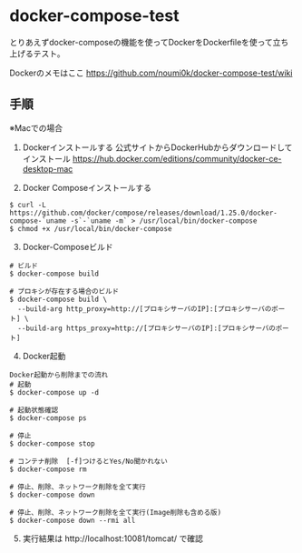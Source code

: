# docker-compose-test

とりあえずdocker-composeの機能を使ってDockerをDockerfileを使って立ち上げるテスト。

Dockerのメモはここ
https://github.com/noumi0k/docker-compose-test/wiki

## 手順
※Macでの場合
1. Dockerインストールする
公式サイトからDockerHubからダウンロードしてインストール
https://hub.docker.com/editions/community/docker-ce-desktop-mac

2. Docker Composeインストールする
```
$ curl -L https://github.com/docker/compose/releases/download/1.25.0/docker-compose-`uname -s`-`uname -m` > /usr/local/bin/docker-compose
$ chmod +x /usr/local/bin/docker-compose
```
3. Docker-Composeビルド
```
# ビルド
$ docker-compose build

# プロキシが存在する場合のビルド
$ docker-compose build \
  --build-arg http_proxy=http://[プロキシサーバのIP]:[プロキシサーバのポート] \
  --build-arg https_proxy=http://[プロキシサーバのIP]:[プロキシサーバのポート]
```
4. Docker起動
```
Docker起動から削除までの流れ
# 起動
$ docker-compose up -d

# 起動状態確認
$ docker-compose ps

# 停止
$ docker-compose stop

# コンテナ削除  [-f]つけるとYes/No聞かれない
$ docker-compose rm

# 停止、削除、ネットワーク削除を全て実行
$ docker-compose down

# 停止、削除、ネットワーク削除を全て実行(Image削除も含める版)
$ docker-compose down --rmi all
```

5. 実行結果は http://localhost:10081/tomcat/ で確認
